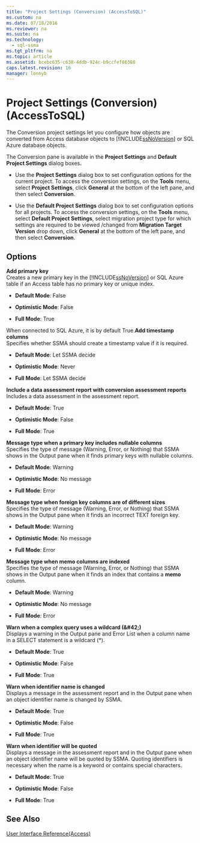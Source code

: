 ```yaml
---
title: "Project Settings (Conversion) (AccessToSQL)"
ms.custom: na
ms.date: 07/18/2016
ms.reviewer: na
ms.suite: na
ms.technology: 
  - sql-ssma
ms.tgt_pltfrm: na
ms.topic: article
ms.assetid: bcebc635-c638-4ddb-924c-b9ccfef86388
caps.latest.revision: 16
manager: lonnyb
---
```

# Project Settings (Conversion) (AccessToSQL)
The Conversion project settings let you configure how objects are converted from Access database objects to [!INCLUDE[ssNoVersion](../content/includes/ssNoVersion_md.md)] or SQL Azure database objects.  
  
The Conversion pane is available in the **Project Settings** and **Default Project Settings** dialog boxes.  
  
-   Use the **Project Settings** dialog box to set configuration options for the current project. To access the conversion settings, on the **Tools** menu, select **Project Settings**, click **General** at the bottom of the left pane, and then select **Conversion**.  
  
-   Use the **Default Project Settings** dialog box to set configuration options for all projects. To access the conversion settings, on the **Tools** menu, select **Default Project Settings**, select migration project type for which settings are required to be viewed /changed from **Migration Target Version** drop down, click **General** at the bottom of the left pane, and then select **Conversion**.  
  
## Options  
**Add primary key**  
Creates a new primary key in the [!INCLUDE[ssNoVersion](../content/includes/ssNoVersion_md.md)] or SQL Azure table if an Access table has no primary key or unique index.  
  
-   **Default Mode**: False  
  
-   **Optimistic Mode**: False  
  
-   **Full Mode**: True  
  
When connected to SQL Azure, it is by default True.**Add timestamp columns**  
Specifies whether SSMA should create a timestamp value if it is required.  
  
-   **Default Mode**: Let SSMA decide  
  
-   **Optimistic Mode**: Never  
  
-   **Full Mode**: Let SSMA decide  
  
**Include a data assessment report with conversion assessment reports**  
Includes a data assessment in the assessment report.  
  
-   **Default Mode**: True  
  
-   **Optimistic Mode**: False  
  
-   **Full Mode**: True  
  
**Message type when a primary key includes nullable columns**  
Specifies the type of message (Warning, Error, or Nothing) that SSMA shows in the Output pane when it finds primary keys with nullable columns.  
  
-   **Default Mode**: Warning  
  
-   **Optimistic Mode**: No message  
  
-   **Full Mode**: Error  
  
**Message type when foreign key columns are of different sizes**  
Specifies the type of message (Warning, Error, or Nothing) that SSMA shows in the Output pane when it finds an incorrect TEXT foreign key.  
  
-   **Default Mode**: Warning  
  
-   **Optimistic Mode**: No message  
  
-   **Full Mode**: Error  
  
**Message type when memo columns are indexed**  
Specifies the type of message (Warning, Error, or Nothing) that SSMA shows in the Output pane when it finds an index that contains a **memo** column.  
  
-   **Default Mode**: Warning  
  
-   **Optimistic Mode**: No message  
  
-   **Full Mode**: Error  
  
**Warn when a complex query uses a wildcard (\&#42;)**  
Displays a warning in the Output pane and Error List when a column name in a SELECT statement is a wildcard (*).  
  
-   **Default Mode**: True  
  
-   **Optimistic Mode**: False  
  
-   **Full Mode**: True  
  
**Warn when identifier name is changed**  
Displays a message in the assessment report and in the Output pane when an object identifier name is changed by SSMA.  
  
-   **Default Mode**: True  
  
-   **Optimistic Mode**: False  
  
-   **Full Mode**: True  
  
**Warn when identifier will be quoted**  
Displays a message in the assessment report and in the Output pane when an object identifier name will be quoted by SSMA. Quoting identifiers is necessary when the name is a keyword or contains special characters.  
  
-   **Default Mode**: True  
  
-   **Optimistic Mode**: False  
  
-   **Full Mode**: True  
  
## See Also  
[User Interface Reference(Access)](assetId:///af24c303-4a41-449b-9c86-d6558a97e839)  
  
